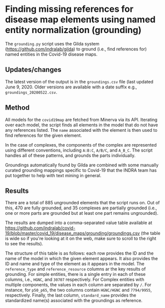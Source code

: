 Finding missing references for disease map elements using named entity normalization (grounding)
================================================================================================
The `grounding.py` script uses the Gilda system
(https://github.com/indralab/gilda) to ground (i.e., find references for)
named entities in the Covid-19 disease maps.

Updates/changes
---------------
The latest version of the output is in the `groundings.csv` file (last updated
June 9, 2020. Older versions are available with a date suffix e.g.,
`groundings_20200522.csv`.

Method
------
All models for the `covid19map` are fetched from Minerva via its API. Iterating
over each model, the script finds all elements in the model that do not
have any references listed. The `name` associated with the element is then
used to find references for the given element.

In the case of complexes, the components of the complex are represented
using different conventions, including `A:B:C`, `A/B/C`, and `A_B_C`. The
script handles all of these patterns, and grounds the parts individually.

Groundings automatically
found by Gilda are combined with some manually curated grounding mappings
specific to Covid-19 that the INDRA team has put together to help with
text mining in general.

Results
-------
There are a total of 885 ungrounded elements that the script runs on. Out
of this, 470 are fully grounded, and 35 complexes are partially grounded
(i.e., one or more parts are grounded but at least one part remains
ungrounded).

The results are dumped into a comma-separated value table available at
https://github.com/indralab/covid-19/blob/master/covid_19/disease_maps/grounding/groundings.csv
(the table is wide so if you're looking at it on the web, make sure
to scroll to the right to see the results).

The structure of this table is as follows: each row provides the ID and
the name of the model in which the given element appears. It also provides
the ID and name and type of the element as it appears in the model. The
`reference_type` and `reference_resource` columns ar the key results of
grounding. For simple entities, there is a single entry in each of these
columns, i.e., `HGNC`, and `30707` respectively. For Complex entities
with multiple components, the values in each column are separated by `/`.
For instance, for `p50_p65`, the two columns contain
`HGNC/HGNC` and `7794/9955`, respectively.
Finally, the last column, `standard_name` provides the standardized name(s)
associated with the groundings as reference.
